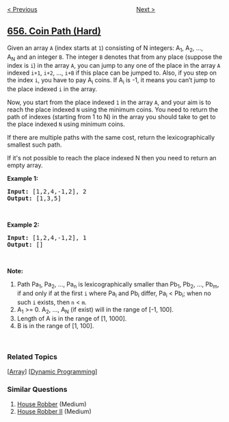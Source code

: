 <!--|This file generated by command(leetcode description); DO NOT EDIT.    |-->
<!--+----------------------------------------------------------------------+-->
<!--|@author    awesee <openset.wang@gmail.com>                           |-->
<!--|@link      https://github.com/awesee                                 |-->
<!--|@home      https://github.com/awesee/leetcode                        |-->
<!--+----------------------------------------------------------------------+-->

[< Previous](../print-binary-tree "Print Binary Tree")
　　　　　　　　　　　　　　　　
[Next >](../robot-return-to-origin "Robot Return to Origin")

## [656. Coin Path (Hard)](https://leetcode.com/problems/coin-path "金币路径")

<p>Given an array <code>A</code> (index starts at <code>1</code>) consisting of N integers: A<sub>1</sub>, A<sub>2</sub>, ..., A<sub>N</sub>&nbsp;and an integer <code>B</code>. The integer <code>B</code> denotes that from any place (suppose the index is <code>i</code>) in the array <code>A</code>, you can jump to any one of the place in the array <code>A</code> indexed <code>i+1</code>, <code>i+2</code>, &hellip;, <code>i+B</code> if this place can be jumped to. Also, if you step on the index <code>i</code>, you have to pay A<sub>i</sub>&nbsp;coins. If A<sub>i</sub>&nbsp;is -1, it means you can&rsquo;t jump to the place indexed <code>i</code> in the array.</p>

<p>Now, you start from the place indexed <code>1</code> in the array <code>A</code>, and your aim is to reach the place indexed <code>N</code> using the minimum coins. You need to return the path of indexes (starting from 1 to N) in the array you should take to get to the place indexed <code>N</code> using minimum coins.</p>

<p>If there are multiple paths with the same cost, return the lexicographically smallest such path.</p>

<p>If it&#39;s not possible to reach the place indexed N then you need to return an empty array.</p>

<p><b>Example 1:</b></p>

<pre>
<b>Input:</b> [1,2,4,-1,2], 2
<b>Output:</b> [1,3,5]
</pre>

<p>&nbsp;</p>

<p><b>Example 2:</b></p>

<pre>
<b>Input:</b> [1,2,4,-1,2], 1
<b>Output:</b> []
</pre>

<p>&nbsp;</p>

<p><b>Note:</b></p>

<ol>
	<li>Path Pa<sub>1</sub>, Pa<sub>2</sub>, ..., Pa<sub>n</sub>&nbsp;is lexicographically smaller than Pb<sub>1</sub>, Pb<sub>2</sub>, ..., Pb<sub>m</sub>, if and only if at the first <code>i</code> where Pa<sub>i</sub>&nbsp;and Pb<sub>i</sub>&nbsp;differ, Pa<sub>i</sub>&nbsp;&lt; Pb<sub>i</sub>; when no such&nbsp;<code>i</code>&nbsp;exists, then&nbsp;<code>n</code> &lt; <code>m</code>.</li>
	<li>A<sub>1</sub> &gt;= 0. A<sub>2</sub>, ..., A<sub>N</sub> (if exist) will in the range of [-1, 100].</li>
	<li>Length of A is in the range of [1, 1000].</li>
	<li>B is in the range of [1, 100].</li>
</ol>

<p>&nbsp;</p>

### Related Topics
  [[Array](../../tag/array/README.md)]
  [[Dynamic Programming](../../tag/dynamic-programming/README.md)]

### Similar Questions
  1. [House Robber](../house-robber) (Medium)
  1. [House Robber II](../house-robber-ii) (Medium)
